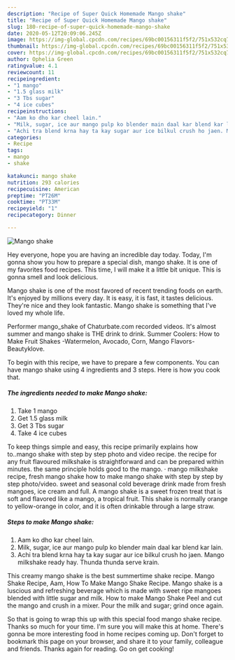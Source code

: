 ```yaml
---
description: "Recipe of Super Quick Homemade Mango shake"
title: "Recipe of Super Quick Homemade Mango shake"
slug: 180-recipe-of-super-quick-homemade-mango-shake
date: 2020-05-12T20:09:06.245Z
image: https://img-global.cpcdn.com/recipes/69bc00156311f5f2/751x532cq70/mango-shake-recipe-main-photo.jpg
thumbnail: https://img-global.cpcdn.com/recipes/69bc00156311f5f2/751x532cq70/mango-shake-recipe-main-photo.jpg
cover: https://img-global.cpcdn.com/recipes/69bc00156311f5f2/751x532cq70/mango-shake-recipe-main-photo.jpg
author: Ophelia Green
ratingvalue: 4.1
reviewcount: 11
recipeingredient:
- "1 mango"
- "1.5 glass milk"
- "3 Tbs sugar"
- "4 ice cubes"
recipeinstructions:
- "Aam ko dho kar cheel lain."
- "Milk, sugar, ice aur mango pulp ko blender main daal kar blend kar lain."
- "Achi tra blend krna hay ta kay sugar aur ice bilkul crush ho jaen. Mango milkshake ready hay. Thunda thunda serve krain."
categories:
- Recipe
tags:
- mango
- shake

katakunci: mango shake 
nutrition: 293 calories
recipecuisine: American
preptime: "PT26M"
cooktime: "PT33M"
recipeyield: "1"
recipecategory: Dinner

---
```



![Mango shake](https://img-global.cpcdn.com/recipes/69bc00156311f5f2/751x532cq70/mango-shake-recipe-main-photo.jpg)

Hey everyone, hope you are having an incredible day today. Today, I'm gonna show you how to prepare a special dish, mango shake. It is one of my favorites food recipes. This time, I will make it a little bit unique. This is gonna smell and look delicious.

Mango shake is one of the most favored of recent trending foods on earth. It's enjoyed by millions every day. It is easy, it is fast, it tastes delicious. They're nice and they look fantastic. Mango shake is something that I've loved my whole life.

Performer mango_shake of Chaturbate.com recorded videos. It&#39;s almost summer and mango shake is THE drink to drink. Summer Coolers: How to Make Fruit Shakes -Watermelon, Avocado, Corn, Mango Flavors-Beautyklove.


To begin with this recipe, we have to prepare a few components. You can have mango shake using 4 ingredients and 3 steps. Here is how you cook that.

<!--inarticleads1-->

##### The ingredients needed to make Mango shake:

1. Take 1 mango
1. Get 1.5 glass milk
1. Get 3 Tbs sugar
1. Take 4 ice cubes


To keep things simple and easy, this recipe primarily explains how to..mango shake with step by step photo and video recipe. the recipe for any fruit flavoured milkshake is straightforward and can be prepared within minutes. the same principle holds good to the mango. · mango milkshake recipe, fresh mango shake how to make mango shake with step by step by step photo/video. sweet and seasonal cold beverage drink made from fresh mangoes, ice cream and full. A mango shake is a sweet frozen treat that is soft and flavored like a mango, a tropical fruit. This shake is normally orange to yellow-orange in color, and it is often drinkable through a large straw. 

<!--inarticleads2-->

##### Steps to make Mango shake:

1. Aam ko dho kar cheel lain.
1. Milk, sugar, ice aur mango pulp ko blender main daal kar blend kar lain.
1. Achi tra blend krna hay ta kay sugar aur ice bilkul crush ho jaen. Mango milkshake ready hay. Thunda thunda serve krain.


This creamy mango shake is the best summertime shake recipe. Mango Shake Recipe, Aam, How To Make Mango Shake Recipe. Mango shake is a luscious and refreshing beverage which is made with sweet ripe mangoes blended with little sugar and milk. How to make Mango Shake Peel and cut the mango and crush in a mixer. Pour the milk and sugar; grind once again. 

So that is going to wrap this up with this special food mango shake recipe. Thanks so much for your time. I'm sure you will make this at home. There's gonna be more interesting food in home recipes coming up. Don't forget to bookmark this page on your browser, and share it to your family, colleague and friends. Thanks again for reading. Go on get cooking!
